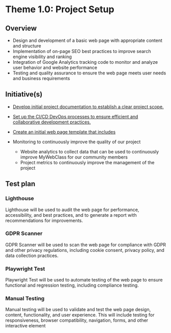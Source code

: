 # Theme 1.0: Project Setup
## Overview
-   Design and development of a basic web page with appropriate content and structure
-   Implementation of on-page SEO best practices to improve search engine visibility and ranking
-   Integration of Google Analytics tracking code to monitor and analyze user behavior and website performance
-   Testing and quality assurance to ensure the web page meets user needs and business requirements
## Initiative(s)

* [Develop initial project documentation to establish a clear project scope.](initiatives/documentation_initiative.md)
* [Set up the CI/CD DevOps processes to ensure efficient and collaborative development practices.](initiatives/initiative_devops.md)
* [Create an initial web page template that includes](initiatives/initiative_basic_webpage_template.md)

* Monitoring to continuously improve the quality of our project
  * Website analytics to collect data that can be used to continuously improve MyWebClass for our community members
  * Project metrics to continuously improve the management of the project

## Test plan
### Lighthouse

Lighthouse will be used to audit the web page for performance, accessibility, and best practices, and to generate a report with recommendations for improvements.

### GDPR Scanner

GDPR Scanner will be used to scan the web page for compliance with GDPR and other privacy regulations, including cookie consent, privacy policy, and data collection practices.

### Playwright Test

Playwright Test will be used to automate testing of the web page to ensure functional and regression testing, including compliance testing.

### Manual Testing

Manual testing will be used to validate and test the web page design, content, functionality, and user experience. This will include testing for responsiveness, browser compatibility, navigation, forms, and other interactive element